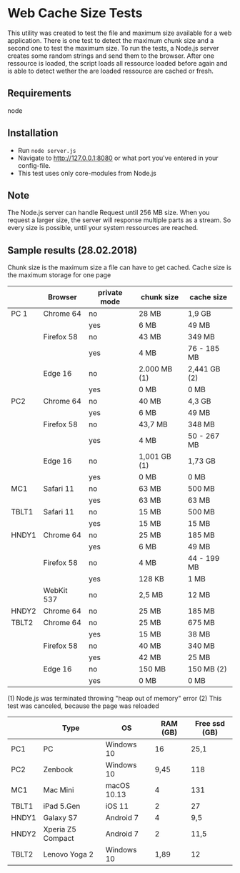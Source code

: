 # Web Cache Size Tests

This utility was created to test the file and maximum size available for a web application. There is one test to detect the maximum chunk size and a second one to test the maximum size.
To run the tests, a Node.js server creates some random strings and send them to the browser. After one ressource is loaded, the script loads all ressource loaded before again and is able to detect wether the are loaded ressource are cached or fresh.


## Requirements
node 

## Installation
* Run ```node server.js```
* Navigate to http://127.0.0.1:8080 or what port you've entered in your config-file.
* This test uses only core-modules from Node.js

## Note

The Node.js server can handle Request until 256 MB size. When you request a larger size, the server will response multiple parts as a stream. So every size is possible, until your system ressources are reached.

## Sample results (28.02.2018)

Chunk size is the maximum size a file can have to get cached.
Cache size is the maximum storage for one page

||Browser | private mode | chunk size | cache size |
| --- | --- | --- | --- | --- |
| PC 1 | Chrome 64 | no | 28 MB | 1,9 GB |
| | | yes | 6 MB | 49 MB |
| | Firefox 58 | no | 43 MB | 349 MB |
|| | yes | 4 MB | 76 - 185 MB |
|| Edge 16 | no | 2.000 MB (1) | 2,441 GB (2) |
|| | yes | 0 MB | 0 MB |
| PC2 | Chrome 64 | no | 40 MB | 4,3 GB |
|| | yes | 6 MB | 49 MB |
|| Firefox 58 | no | 43,7 MB | 348 MB |
|| | yes | 4 MB | 50 - 267 MB |
|| Edge 16 | no | 1,001 GB (1) | 1,73 GB |
|| | yes | 0 MB | 0 MB |
| MC1 | Safari 11 | no | 63 MB | 500 MB |
|| | yes | 63 MB | 63 MB |
| TBLT1 | Safari 11 | no | 15 MB | 500 MB |
|| | yes | 15 MB | 15 MB |
| HNDY1 | Chrome 64 | no | 25 MB | 185 MB |
|| | yes | 6 MB | 49 MB |
|| Firefox 58 | no | 4 MB | 44 - 199 MB |
|| | yes | 128 KB | 1 MB |
|| WebKit 537 | no | 2,5 MB | 12 MB |
| HNDY2 | Chrome 64 | no | 25 MB | 185 MB |
| TBLT2 | Chrome 64 | no | 25 MB | 675 MB |
|| | yes | 15 MB | 38 MB |
|| Firefox 58 | no | 40 MB | 340 MB |
|| | yes | 42 MB | 25 MB |
|| Edge 16 | no | 150 MB | 150 MB \(2)|
|| | yes | 0 MB | 0 MB |

(1) Node.js was terminated throwing "heap out of memory" error
(2) This test was canceled, because the page was reloaded



|| Type | OS | RAM (GB) | Free ssd (GB) |
| --- | --- | --- | --- | --- |
| PC1 | PC | Windows 10 | 16 | 25,1 |
| PC2 | Zenbook | Windows 10 | 9,45 | 118 |
| MC1 | Mac Mini | macOS 10.13 | 4 | 131 |
| TBLT1 | iPad 5.Gen | iOS 11 | 2 | 27 |
| HNDY1 | Galaxy S7 | Android 7 | 4 | 9,5 |
| HNDY2 | Xperia Z5 Compact | Android 7 | 2 | 11,5 |
| TBLT2 | Lenovo Yoga 2 | Windows 10 | 1,89 | 12 |
